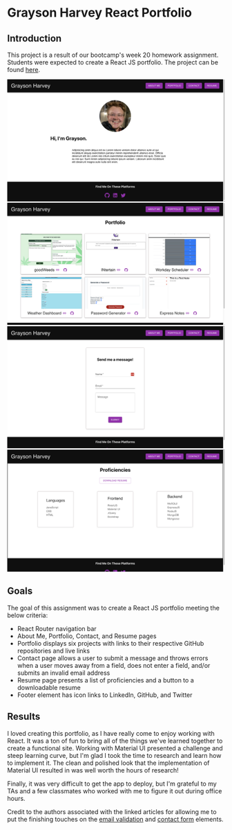 # Grayson Harvey React Portfolio

## Introduction
This project is a result of our bootcamp's week 20 homework assignment. Students were expected to create a React JS portfolio. The project can be found [here](https://graycodesnu.github.io/g-harvey-portfolio/).

![screenshot](./src/assets/aboutScreenshot.png) 
![screenshot](./src/assets/portfolioScreenshot.png) 
![screenshot](./src/assets/contactScreenshot.png) 
![screenshot](./src/assets/resumeScreenshot.png) 

## Goals 
The goal of this assignment was to create a React JS portfolio meeting the below criteria:

+ React Router navigation bar
+ About Me, Portfolio, Contact, and Resume pages
+ Portfolio displays six projects with links to their respective GitHub repositories and live links
+ Contact page allows a user to submit a message and throws errors when a user moves away from a field, does not enter a field, and/or submits an invalid email address
+ Resume page presents a list of proficiencies and a button to a downloadable resume
+ Footer element has icon links to LinkedIn, GitHub, and Twitter

## Results 
I loved creating this portfolio, as I have really come to enjoy working with React. It was a ton of fun to bring all of the things we've learned together to create a functional site. Working with Material UI presented a challenge and steep learning curve, but I'm glad I took the time to research and learn how to implement it. The clean and polished look that the implementation of Material UI resulted in was well worth the hours of research! 

Finally, it was very difficult to get the app to deploy, but I'm grateful to my TAs and a few classmates who worked with me to figure it out during office hours. 

Credit to the authors associated with the linked articles for allowing me to put the finishing touches on the [email validation](https://bobbyhadz.com/blog/react-check-if-email-is-valid#:~:text=To%20validate%20an%20email%20in,is%20valid%20and%20false%20otherwise) and [contact form](https://medium.com/weekly-webtips/simple-react-contact-form-without-back-end-9fa06eff52d9) elements.